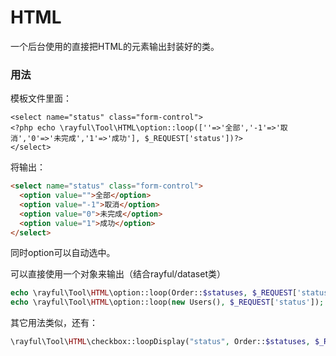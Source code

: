 # HTML
一个后台使用的直接把HTML的元素输出封装好的类。

### 用法
模板文件里面： 
```
<select name="status" class="form-control">
<?php echo \rayful\Tool\HTML\option::loop([''=>'全部','-1'=>'取消','0'=>'未完成','1'=>'成功'], $_REQUEST['status'])?>
</select>
```
将输出：
```html
<select name="status" class="form-control">
  <option value="">全部</option>
  <option value="-1">取消</option>
  <option value="0">未完成</option>
  <option value="1">成功</option>
</select>
```

同时option可以自动选中。

可以直接使用一个对象来输出（结合rayful/dataset类）
```php
echo \rayful\Tool\HTML\option::loop(Order::$statuses, $_REQUEST['status']);
echo \rayful\Tool\HTML\option::loop(new Users(), $_REQUEST['status']);
```

其它用法类似，还有：
```php
\rayful\Tool\HTML\checkbox::loopDisplay("status", Order::$statuses, $_REQUEST['status']);

```
